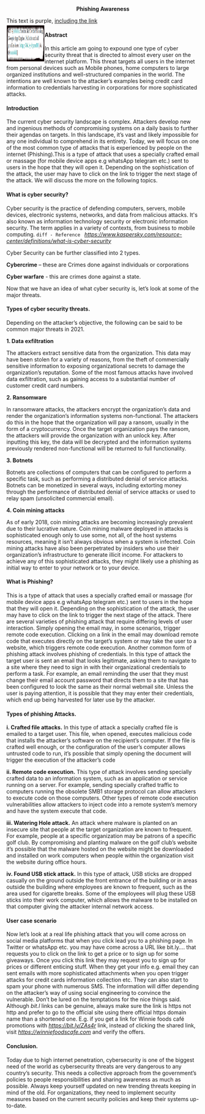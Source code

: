

<p align="center"> <b>Phishing Awareness</b> </p>


<div class="text-purple">
  This text is purple, <a href="#" class="text-inherit">including the link</a>
</div>

<img align="left" width="100" height="100" src="phishing.PNG">



#### Abstract ####

In this article am going to expound one type of cyber security threat that is directed to almost every user on the internet platform. This threat targets all users in the internet from personal devices such as Mobile phones, home computers to large organized institutions and well-structured companies in the world.
The intentions are well known to the attacker’s examples being credit card information to credentials harvesting in corporations for more sophisticated attacks.

#### Introduction ####  

The current cyber security landscape is complex. Attackers develop new and ingenious methods of compromising systems on a daily basis to further their agendas on targets. In this landscape, it’s vast and likely impossible for any one individual to comprehend in its entirety.
Today, we will focus on one of the most common type of attacks that is experienced by people on the internet (Phishing).This is a type of attack that uses a specially crafted email or massage (for mobile device apps e.g whatsApp telegram etc.) sent to users in the hope that they will open it. Depending on the sophistication of the attack, the user may have to click on the link to trigger the next stage of the attack. We will discuss the more on the following topics. 

#### What is cyber security? #### 

Cyber security is the practice of defending computers, servers, mobile devices, electronic systems, networks, and data from malicious attacks. It's also known as information technology security or electronic information security. The term applies in a variety of contexts, from business to mobile computing. ```diff - Reference ``` *https://www.kaspersky.com/resource-center/definitions/what-is-cyber-security*

Cyber Security can be further classified into 2 types. 

**Cybercrime** – these are Crimes done against individuals or corporations 

**Cyber warfare** - this are crimes done against a  state.

Now that we have an idea of what cyber security is, let’s look at some of the major threats.

#### Types of cyber security threats. #### 

Depending on the attacker’s objective, the following can be said to be common major threats in 2021.

**1.	Data exfiltration**

The attackers extract sensitive data from the organization. This data may have been stolen for a variety of reasons, from the theft of commercially sensitive information to exposing organizational secrets to damage the organization’s reputation. Some of the most famous attacks have involved data exfiltration, such as gaining access to a substantial number of customer credit card numbers.

**2.	Ransomware**

In ransomware attacks, the attackers encrypt the organization’s data and render the organization’s information systems non-functional. The attackers do this in the hope that the organization will pay a ransom, usually in the form of a cryptocurrency. Once the target organization pays the ransom, the attackers will provide the organization with an unlock key. After inputting this key, the data will be decrypted and the information systems previously rendered non-functional will be returned to full functionality.

**3.	Botnets**

Botnets are collections of computers that can be configured to perform a specific task, such as performing a distributed denial of service attacks. Botnets can be monetized in several ways, including extorting money through the performance of distributed denial of service attacks or used to relay spam (unsolicited commercial email).

**4.	Coin mining attacks**

As of early 2018, coin mining attacks are becoming increasingly prevalent due to their lucrative nature. Coin mining malware deployed in attacks is sophisticated enough only to use some, not all, of the host systems resources, meaning it isn’t always obvious when a system is infected. Coin mining attacks have also been perpetrated by insiders who use their organization’s infrastructure to generate illicit income.
For attackers to achieve any of this sophisticated attacks, they might likely use a phishing as initial way to enter to your network or to your device.

#### What is Phishing? #### 

This is a type of attack that uses a specially crafted email or massage (for mobile device apps e.g whatsApp telegram etc.) sent to users in the hope that they will open it. Depending on the sophistication of the attack, the user may have to click on the link to trigger the next stage of the attack.
There are several varieties of phishing attack that require differing levels of user interaction. Simply opening the email may, in some scenarios, trigger remote code execution. Clicking on a link in the email may download remote code that executes directly on the target’s system or may take the user to a website, which triggers remote code execution.
Another common form of phishing attack involves phishing of credentials. In this type of attack the target user is sent an email that looks legitimate, asking them to navigate to a site where they need to sign in with their organizational credentials to perform a task. For example, an email reminding the user that they must change their email account password that directs them to a site that has been configured to look the same as their normal webmail site. Unless the user is paying attention, it is possible that they may enter their credentials, which end up being harvested for later use by the attacker.

#### Types of phishing Attacks. #### 

**i.	Crafted file attacks.**
In this type of attack a specially crafted file is emailed to a target user. This file, when opened, executes malicious code that installs the attacker’s software on the recipient’s computer. If the file is crafted well enough, or the configuration of the user’s computer allows untrusted code to run, it’s possible that simply opening the document will trigger the execution of the attacker’s code

**ii.	Remote code execution.**
This type of attack involves sending specially crafted data to an information system, such as an application or service running on a server. For example, sending specially crafted traffic to computers running the obsolete SMB1 storage protocol can allow attackers to execute code on those computers. Other types of remote code execution vulnerabilities allow attackers to inject code into a remote system’s memory and have the system execute that code.

**iii.	Watering Hole attack.**
An attack where malware is planted on an insecure site that people at the target organization are known to frequent. For example, people at a specific organization may be patrons of a specific golf club. By compromising and planting malware on the golf club’s website it’s possible that the malware hosted on the website might be downloaded and installed on work computers when people within the organization visit the website during office hours.

**iv.	Found USB stick attack.**
In this type of attack, USB sticks are dropped casually on the ground outside the front entrance of the building or in areas outside the building where employees are known to frequent, such as the area used for cigarette breaks. Some of the employees will plug these USB sticks into their work computer, which allows the malware to be installed on that computer giving the attacker internal network access.

#### User case scenario #### 

Now let’s look at a real life phishing attack that you will come across on social media platforms that when you click lead you to a phishing page.
In Twitter or whatsApp etc. you may have come across a URL like bit.ly…. that requests you to click on the link to get a price or to sign up for some giveaways. Once you click this link they may request you to sign up for prices or different enticing stuff. When they get your info e.g. email they can sent emails with more sophisticated attachments when you open trigger attacks for credit cards information collection etc. They can also start to spam your phone with numerous SMS.
The information will differ depending on the attacker’s way of using social engineering to convince the vulnerable. Don’t be lured on the temptations for the nice things said. Although *bit.l* links can be genuine, always make sure the link is https not http and prefer to go to the official site using there official https domain name than a shortened one. E.g. if you get a link for Winnie foods café promotions with *https://bit.ly/ZAs4r*  link, instead of clicking the shared link, visit *https://winniefoodscafe.com* and verify the offers.

#### Conclusion. #### 

Today due to high internet penetration, cybersecurity is one of the biggest need of the world as cybersecurity threats are very dangerous to any country’s security. This needs a collective approach from the government’s policies to people responsibilities and sharing awareness as much as possible.
Always keep yourself updated on new trending threats keeping in mind of the old. For organizations, they need to implement security measures based on the current security policies and keep their systems up-to-date. 

